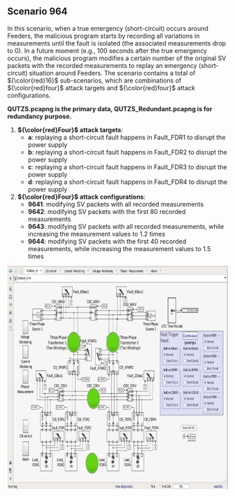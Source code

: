 ## Scenario 964
In this scenario,  when a true emergency (short-circuit) occurs around Feeders, the malicious program starts by recording all variations in measurements until the fault is isolated (the associated measurements drop to 0). In a future moment (e.g., 100 seconds after the true emergency occurs), the malicious program modifies a certain number of the original SV packets with the recorded measurements to replay an emergency (short-circuit) situation around Feeders. The scenario contains a total of ${\color{red}16}$ sub-scenarios, which are combinations of ${\color{red}four}$ attack targets and ${\color{red}four}$ attack configurations.

**QUTZS.pcapng is the primary data, QUTZS_Redundant.pcapng is for redundancy purpose.**

1. **${\color{red}Four}$ attack targets**: 
   - **a**: replaying a short-circuit fault happens in Fault_FDR1 to disrupt the power supply
   - **b**: replaying a short-circuit fault happens in Fault_FDR2 to disrupt the power supply
   - **c**: replaying a short-circuit fault happens in Fault_FDR3 to disrupt the power supply
   - **d**: replaying a short-circuit fault happens in Fault_FDR4 to disrupt the power supply
2. **${\color{red}Four}$ attack configurations**:
   - **9641**: modifying SV packets with all recorded measurements
   - **9642**: modifying SV packets with the first 80 recorded measurements
   - **9643**: modifying SV packets with all recorded measurements, while increasing the measurement values to 1.2 times
   - **9644**: modifying SV packets with the first 40 recorded measurements, while increasing the measurement values to 1.5 times

<img src="https://github.com/CSCRC-SCREED/QUT-ZSS-2023-SV/blob/main/Datasets/PrimaryPlant.jpg" alt="" width="800" height="510" />
